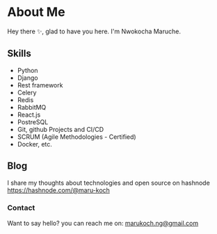 # About Me

Hey there ✨, glad to have you here. I'm Nwokocha Maruche. 

## Skills

- Python 
- Django
- Rest framework
- Celery
- Redis
- RabbitMQ
- React.js
- PostreSQL
- Git, github Projects and CI/CD
- SCRUM (Agile Methodologies - Certified)
- Docker, etc.

## Blog
I share my thoughts about technologies and open source on hashnode <link>https://hashnode.com/@maru-koch<link/>

### Contact

Want to say hello? you can reach me on: marukoch.ng@gmail.com

<!---
maru-koch/maru-koch is a ✨ special ✨ repository because its `README.md` (this file) appears on your GitHub profile.
You can click the Preview link to take a look at your changes.
--->
